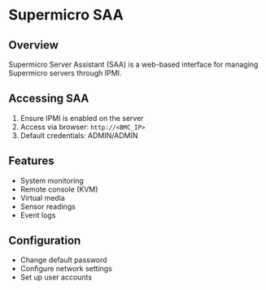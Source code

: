 # Supermicro SAA

## Overview

Supermicro Server Assistant (SAA) is a web-based interface for managing Supermicro servers through IPMI.

## Accessing SAA

1. Ensure IPMI is enabled on the server
2. Access via browser: `http://<BMC_IP>`
3. Default credentials: ADMIN/ADMIN

## Features

- System monitoring
- Remote console (KVM)
- Virtual media
- Sensor readings
- Event logs

## Configuration

- Change default password
- Configure network settings
- Set up user accounts